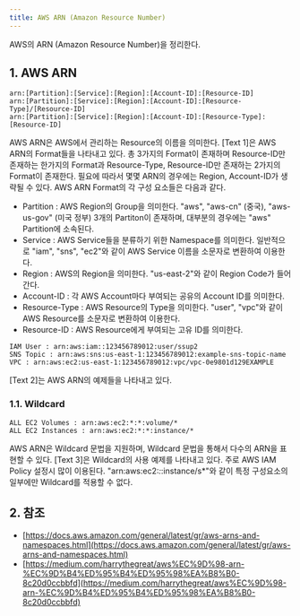 ```yaml
---
title: AWS ARN (Amazon Resource Number)
---
```


AWS의 ARN (Amazon Resource Number)을 정리한다.

## 1. AWS ARN

```text {caption="[Text 1] AWS ARN Format"}
arn:[Partition]:[Service]:[Region]:[Account-ID]:[Resource-ID]
arn:[Partition]:[Service]:[Region]:[Account-ID]:[Resource-Type]/[Resource-ID]
arn:[Partition]:[Service]:[Region]:[Account-ID]:[Resource-Type]:[Resource-ID]
```

AWS ARN은 AWS에서 관리하는 Resource의 이름을 의미한다. [Text 1]은 AWS ARN의 Format들을 나타내고 있다. 총 3가지의 Format이 존재하며 Resource-ID만 존재하는 한가지의 Format과 Resource-Type, Resource-ID만 존재하는 2가지의 Format이 존재한다. 필요에 따라서 몇몇 ARN의 경우에는 Region, Account-ID가 생략될 수 있다. AWS ARN Format의 각 구성 요소들은 다음과 같다.

* Partition : AWS Region의 Group을 의미한다. "aws", "aws-cn" (중국), "aws-us-gov" (미국 정부) 3개의 Partiton이 존재하며, 대부분의 경우에는 "aws" Partition에 소속된다.
* Service : AWS Service들을 분류하기 위한 Namespace를 의미한다. 일반적으로 "iam", "sns", "ec2"와 같이 AWS Service 이름을 소문자로 변환하여 이용한다.
* Region : AWS의 Region을 의미한다. "us-east-2"와 같이 Region Code가 들어간다.
* Account-ID : 각 AWS Account마다 부여되는 공유의 Account ID를 의미한다.
* Resource-Type : AWS Resource의 Type을 의미한다. "user", "vpc"와 같이 AWS Resource를 소문자로 변환하여 이용한다.
* Resource-ID : AWS Resource에게 부여되는 고유 ID를 의미한다.

```text {caption="[Text 2] AWS ARN Examples"}
IAM User : arn:aws:iam::123456789012:user/ssup2
SNS Topic : arn:aws:sns:us-east-1:123456789012:example-sns-topic-name
VPC : arn:aws:ec2:us-east-1:123456789012:vpc/vpc-0e9801d129EXAMPLE
```

[Text 2]는 AWS ARN의 예제들을 나타내고 있다.

### 1.1. Wildcard

```text {caption="[Text 3] AWS ARN Wildcard Examples"}
ALL EC2 Volumes : arn:aws:ec2:*:*:volume/*
ALL EC2 Instances : arn:aws:ec2:*:*:instance/*
```

AWS ARN은 Wildcard 문법을 지원하며, Wildcard 문법을 통해서 다수의 ARN을 표현할 수 있다. [Text 3]은 Wildcard의 사용 예제를 나타내고 있다. 주로 AWS IAM Policy 설정시 많이 이용된다. "arn:aws:ec2:*:*:instance/s*"와 같이 특정 구성요소의 일부에만 Wildcard를 적용할 수 없다.

## 2. 참조

* [https://docs.aws.amazon.com/general/latest/gr/aws-arns-and-namespaces.html](https://docs.aws.amazon.com/general/latest/gr/aws-arns-and-namespaces.html)
* [https://medium.com/harrythegreat/aws%EC%9D%98-arn-%EC%9D%B4%ED%95%B4%ED%95%98%EA%B8%B0-8c20d0ccbbfd](https://medium.com/harrythegreat/aws%EC%9D%98-arn-%EC%9D%B4%ED%95%B4%ED%95%98%EA%B8%B0-8c20d0ccbbfd)